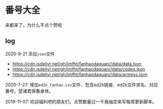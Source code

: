 # 番号大全
来都来了，为什么不点个赞呢

## log
2020-8-21
添加`json`文件

- https://cdn.jsdelivr.net/gh/imfht/fanhaodaquan//data/data.json
- https://cdn.jsdelivr.net/gh/imfht/fanhaodaquan//data/codes.json
- https://cdn.jsdelivr.net/gh/imfht/fanhaodaquan//data/actress.json


2020-7-27:
增加`ed2k_fanhao.csv`文件，包含ed2k链接、ed2k文件夹名、对应番号，望诸君保重身体。


2019-11-07:
欢迎福利吧的朋友们，点赞数量过一千我抽空来写每周更新脚本。